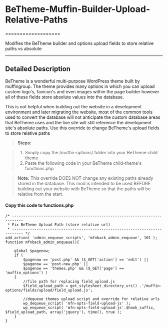 # BeTheme-Muffin-Builder-Upload-Relative-Paths
===================

Modifies the BeTheme builder and options upload fields to store relative paths vs absolute

----------


Detailed Description
-------------

BeTheme is a wonderful multi-purpose WordPress theme built by muffingroup.  The theme provides many options in which you can upload custom logo's, favicon's and even images within the page builder however all of these fields store absolute values into the database.

This is not helpful when building out the website in a development environment and later migrating the website, most of the common tools used to convert the database will not anticipate the custom database areas that BeTheme uses and the live site will still reference the development site's absolute paths.  Use this override to change BeTheme's upload fields to store relative paths

> **Steps:**

> 1. Simply copy the /muffin-options/ folder into your BeTheme child theme
> 2. Paste the following code in your BeTheme child-theme's functions.php

> **Note:** This override DOES NOT change any existing paths already stored in the database.  This mod is intended to be used BEFORE building out your website with BeTheme so that the paths will be relative from the start.

#### <i class="icon-file"></i> Copy this code to functions.php

```
/* ---------------------------------------------------------------------------
 * Fix BeTheme Upload Path (store relative url)
 * --------------------------------------------------------------------------- */
add_action( 'admin_enqueue_scripts', 'mfnback_admin_enqueue', 101 );
function mfnback_admin_enqueue(){

    global $pagenow;
    if (
        $pagenow == 'post.php' && ($_GET['action'] == 'edit') ||
        $pagenow == 'post-new.php' ||
        $pagenow == 'themes.php' && ($_GET['page'] == 'muffin_options') )
    {
        //file path for replacing field_upload.js
        $field_upload_path = get_stylesheet_directory_uri() .'/muffin-options/fields/upload/field_upload.js';

        //dequeue themes upload script and override for relative urls
        wp_dequeue_script( 'mfn-opts-field-upload-js' );
	    wp_enqueue_script( 'mfn-opts-field-upload-js'.$hook_suffix, $field_upload_path, array('jquery'), time(), true );
    }
}
```
